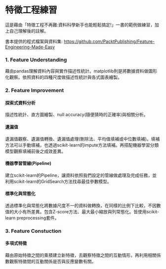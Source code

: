 # 特徵工程練習

這是藉由「特徵工程不再難:資料科學新手也能輕鬆搞定!」一書的範例做練習，加上自己理解後的註解。

書本提供的程式檔案與資料集:
https://github.com/PacktPublishing/Feature-Engineering-Made-Easy

### 1. Feature Understanding
藉由pandas理解資料內容與實作描述性統計。matplotlib則是將數據資料做圖形化觀察。依照資料的四種尺度做描述性統計與各式圖表繪製。

### 2. Feature Improvement
#### 探索式資料分析
描述性統計、直方圖繪製、null accuracy(隨便猜時的正確率)與相關分析。
#### 遺漏值
遺漏值觀察、遺漏值轉換、遺漏值處理(刪除法、平均值填補或中位數填補)。填補方法可以手動填補，也透過scikit-learn的impute方法填補。再搭配機器學習分類模型觀察填補前後之成效差異。
#### 機器學習管線(Pipeline)
建立scikit-learn的Pipeline，讓資料依照我們設定的管線做處理及完成任務，並利用scikit-learn的GridSearch方法找尋最佳參數模型。
#### 標準化與常態化
透過標準化與常態化將數據尺度不一的資料做轉換，在同樣的比例下比較，不因數值的大小有所差異。包含Z-score方法、最大最小縮放與列常態化。皆使用scikit-learn preprocessing套件。

### 3. Feature Constuction
#### 多項式特徵
藉由原始特徵之間的乘積建立新特徵，去觀察特徵之間的互動情形，再利用相關係數觀察特徵間的互動關係是否與反應變數有關。
